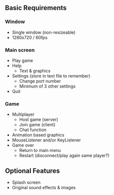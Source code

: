 ## Basic Requirements
### Window
- Single window (non-resizeable)
- 1280x720 / 60fps

### Main screen
- Play game
- Help
  - Text & graphics
- Settings (store in text file to remember)
  - Change port number
  - Minimum of 3 other settings
- Quit

### Game
- Multiplayer
  - Host game (server)
  - Join game (client)
  - Chat function
- Animation based graphics
- MouseListener and/or KeyListener 
- Game over
  - Return to main menu
  - Restart (disconnect/play again same player?)

## Optional Features
- Splash screen
- Original sound effects & images
